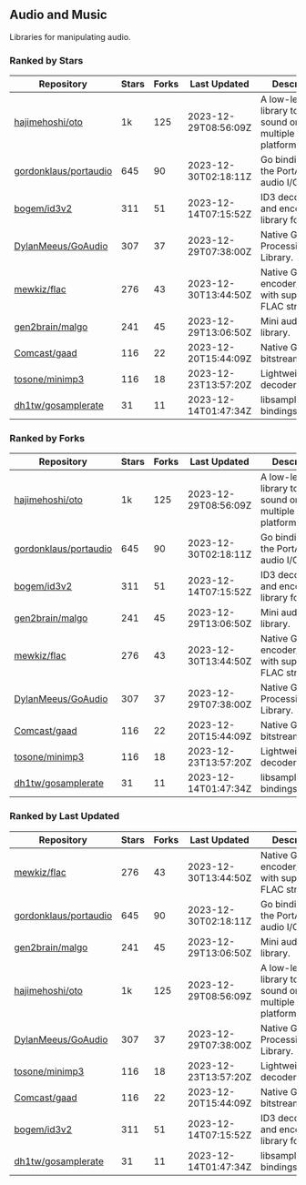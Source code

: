 ## Audio and Music

Libraries for manipulating audio.

### Ranked by Stars

| Repository | Stars | Forks | Last Updated | Description | 
|------------|-------|-------|--------------|-------------|
| [hajimehoshi/oto](https://github.com/hajimehoshi/oto) | 1k | 125 | 2023-12-29T08:56:09Z |  A low-level library to play sound on multiple platforms. |
| [gordonklaus/portaudio](https://github.com/gordonklaus/portaudio) | 645 | 90 | 2023-12-30T02:18:11Z |  Go bindings for the PortAudio audio I/O library. |
| [bogem/id3v2](https://github.com/bogem/id3v2) | 311 | 51 | 2023-12-14T07:15:52Z |  ID3 decoding and encoding library for Go. |
| [DylanMeeus/GoAudio](https://github.com/DylanMeeus/GoAudio) | 307 | 37 | 2023-12-29T07:38:00Z |  Native Go Audio Processing Library. |
| [mewkiz/flac](https://github.com/mewkiz/flac) | 276 | 43 | 2023-12-30T13:44:50Z |  Native Go FLAC encoder/decoder with support for FLAC streams. |
| [gen2brain/malgo](https://github.com/gen2brain/malgo) | 241 | 45 | 2023-12-29T13:06:50Z |  Mini audio library. |
| [Comcast/gaad](https://github.com/Comcast/gaad) | 116 | 22 | 2023-12-20T15:44:09Z |  Native Go AAC bitstream parser. |
| [tosone/minimp3](https://github.com/tosone/minimp3) | 116 | 18 | 2023-12-23T13:57:20Z |  Lightweight MP3 decoder library. |
| [dh1tw/gosamplerate](https://github.com/dh1tw/gosamplerate) | 31 | 11 | 2023-12-14T01:47:34Z |  libsamplerate bindings for go. |

### Ranked by Forks

| Repository | Stars | Forks | Last Updated | Description | 
|------------|-------|-------|--------------|-------------|
| [hajimehoshi/oto](https://github.com/hajimehoshi/oto) | 1k | 125 | 2023-12-29T08:56:09Z |  A low-level library to play sound on multiple platforms. |
| [gordonklaus/portaudio](https://github.com/gordonklaus/portaudio) | 645 | 90 | 2023-12-30T02:18:11Z |  Go bindings for the PortAudio audio I/O library. |
| [bogem/id3v2](https://github.com/bogem/id3v2) | 311 | 51 | 2023-12-14T07:15:52Z |  ID3 decoding and encoding library for Go. |
| [gen2brain/malgo](https://github.com/gen2brain/malgo) | 241 | 45 | 2023-12-29T13:06:50Z |  Mini audio library. |
| [mewkiz/flac](https://github.com/mewkiz/flac) | 276 | 43 | 2023-12-30T13:44:50Z |  Native Go FLAC encoder/decoder with support for FLAC streams. |
| [DylanMeeus/GoAudio](https://github.com/DylanMeeus/GoAudio) | 307 | 37 | 2023-12-29T07:38:00Z |  Native Go Audio Processing Library. |
| [Comcast/gaad](https://github.com/Comcast/gaad) | 116 | 22 | 2023-12-20T15:44:09Z |  Native Go AAC bitstream parser. |
| [tosone/minimp3](https://github.com/tosone/minimp3) | 116 | 18 | 2023-12-23T13:57:20Z |  Lightweight MP3 decoder library. |
| [dh1tw/gosamplerate](https://github.com/dh1tw/gosamplerate) | 31 | 11 | 2023-12-14T01:47:34Z |  libsamplerate bindings for go. |

### Ranked by Last Updated

| Repository | Stars | Forks | Last Updated | Description | 
|------------|-------|-------|--------------|-------------|
| [mewkiz/flac](https://github.com/mewkiz/flac) | 276 | 43 | 2023-12-30T13:44:50Z |  Native Go FLAC encoder/decoder with support for FLAC streams. |
| [gordonklaus/portaudio](https://github.com/gordonklaus/portaudio) | 645 | 90 | 2023-12-30T02:18:11Z |  Go bindings for the PortAudio audio I/O library. |
| [gen2brain/malgo](https://github.com/gen2brain/malgo) | 241 | 45 | 2023-12-29T13:06:50Z |  Mini audio library. |
| [hajimehoshi/oto](https://github.com/hajimehoshi/oto) | 1k | 125 | 2023-12-29T08:56:09Z |  A low-level library to play sound on multiple platforms. |
| [DylanMeeus/GoAudio](https://github.com/DylanMeeus/GoAudio) | 307 | 37 | 2023-12-29T07:38:00Z |  Native Go Audio Processing Library. |
| [tosone/minimp3](https://github.com/tosone/minimp3) | 116 | 18 | 2023-12-23T13:57:20Z |  Lightweight MP3 decoder library. |
| [Comcast/gaad](https://github.com/Comcast/gaad) | 116 | 22 | 2023-12-20T15:44:09Z |  Native Go AAC bitstream parser. |
| [bogem/id3v2](https://github.com/bogem/id3v2) | 311 | 51 | 2023-12-14T07:15:52Z |  ID3 decoding and encoding library for Go. |
| [dh1tw/gosamplerate](https://github.com/dh1tw/gosamplerate) | 31 | 11 | 2023-12-14T01:47:34Z |  libsamplerate bindings for go. |

